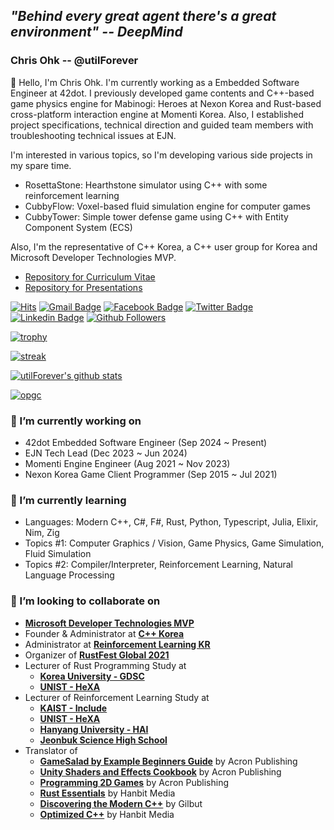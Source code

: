 ## ***"Behind every great agent there's a great environment" -- DeepMind***

### Chris Ohk -- @utilForever

👋 Hello, I'm Chris Ohk. I'm currently working as a Embedded Software Engineer at 42dot. I previously developed game contents and C++-based game physics engine for Mabinogi: Heroes at Nexon Korea and Rust-based cross-platform interaction engine at Momenti Korea. Also, I established project specifications, technical direction and guided team members with troubleshooting technical issues at EJN.

I'm interested in various topics, so I'm developing various side projects in my spare time.
* RosettaStone: Hearthstone simulator using C++ with some reinforcement learning
* CubbyFlow: Voxel-based fluid simulation engine for computer games
* CubbyTower: Simple tower defense game using C++ with Entity Component System (ECS)

Also, I'm the representative of C++ Korea, a C++ user group for Korea and Microsoft Developer Technologies MVP.

- [Repository for Curriculum Vitae](https://github.com/utilForever/CV)
- [Repository for Presentations](https://github.com/utilForever/Presentations)

[![Hits](https://hits.seeyoufarm.com/api/count/incr/badge.svg?url=https%3A%2F%2Fgithub.com%2FutilForever)](https://github.com/utilForever)
[![Gmail Badge](https://img.shields.io/badge/-Gmail-d14836?style=flat-square&logo=Gmail&logoColor=white&link=mailto:utilForever@gmail.com)](mailto:utilForever@gmail.com)
[![Facebook Badge](https://img.shields.io/badge/-Facebook-1877f2?style=flat-square&logo=facebook&logoColor=white&link=https://www.facebook.com/utilforever/)](https://www.facebook.com/utilforever/)
[![Twitter Badge](https://img.shields.io/badge/-Twitter-1877f2?style=flat-square&logo=twitter&logoColor=white&link=https://twitter.com/utilforever/)](https://twitter.com/utilforever/)
[![Linkedin Badge](https://img.shields.io/badge/-LinkedIn-blue?style=flat-square&logo=Linkedin&logoColor=white&link=https://www.linkedin.com/in/chan-ho-ohk-3a902a80/)](https://www.linkedin.com/in/chan-ho-ohk-3a902a80/)
[![Github Followers](https://img.shields.io/github/followers/utilForever?color=06d6a0&label=Github%20Followers&style=for-the-badge)](https://github.com/utilForever?tab=followers)

[![trophy](https://github-profile-trophy.vercel.app/?username=utilForever&theme=chalk&row=2&column=5)](https://github.com/ryo-ma/github-profile-trophy)

[![streak](https://github-readme-streak-stats.herokuapp.com/?user=utilforever&theme=calm)](https://github.com/utilForever)

[![utilForever's github stats](https://github-readme-stats.vercel.app/api?username=utilForever&show_icons=true&theme=dracula)](https://github.com/utilForever)

[![opgc](https://api.opgc.me/githubs/users/utilforever/tag/?theme=dracula)](https://opgc.me/#/users/utilforever)

### 🔭 I’m currently working on
- 42dot Embedded Software Engineer (Sep 2024 ~ Present)
- EJN Tech Lead (Dec 2023 ~ Jun 2024)
- Momenti Engine Engineer (Aug 2021 ~ Nov 2023)
- Nexon Korea Game Client Programmer (Sep 2015 ~ Jul 2021)

### 🌱 I’m currently learning
- Languages: Modern C++, C#, F#, Rust, Python, Typescript, Julia, Elixir, Nim, Zig
- Topics #1: Computer Graphics / Vision, Game Physics, Game Simulation, Fluid Simulation
- Topics #2: Compiler/Interpreter, Reinforcement Learning, Natural Language Processing

### 👯 I’m looking to collaborate on
- [**Microsoft Developer Technologies MVP**](https://mvp.microsoft.com)
- Founder & Administrator at [**C++ Korea**](https://www.facebook.com/groups/cppkorea)
- Administrator at [**Reinforcement Learning KR**](https://www.facebook.com/groups/ReinforcementLearningKR)
- Organizer of [**RustFest Global 2021**](https://rustfest.global/)
- Lecturer of Rust Programming Study at
  - [**Korea University - GDSC**](https://www.instagram.com/gdg.koreauniv/)
  - [**UNIST - HeXA**](https://hexa.pro/)
- Lecturer of Reinforcement Learning Study at
  - [**KAIST - Include**](https://www.facebook.com/kaistinclude)
  - [**UNIST - HeXA**](https://www.facebook.com/unist.hexa)
  - [**Hanyang University - HAI**](https://www.facebook.com/HanyangtechAI)
  - [**Jeonbuk Science High School**](https://school.jbedu.kr/ejbs)
- Translator of
  - [**GameSalad by Example Beginners Guide**](http://www.yes24.com/Product/Goods/9263326) by Acron Publishing
  - [**Unity Shaders and Effects Cookbook**](http://www.yes24.com/Product/Goods/12743286) by Acron Publishing
  - [**Programming 2D Games**](http://www.yes24.com/Product/Goods/15280744) by Acron Publishing
  - [**Rust Essentials**](https://www.hanbit.co.kr/store/books/look.php?p_code=E2088508957) by Hanbit Media
  - [**Discovering the Modern C++**](http://www.yes24.com/Product/Goods/57615943) by Gilbut
  - [**Optimized C++**](http://www.yes24.com/Product/Goods/74971458) by Hanbit Media
